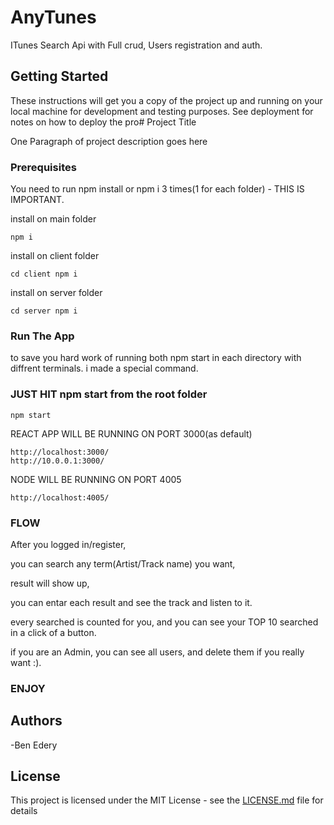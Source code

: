 # AnyTunes

ITunes Search Api with Full crud, Users
registration and auth.

## Getting Started

These instructions will get you a copy of the project up and running on your local machine for development and testing purposes. See deployment for notes on how to deploy the pro# Project Title

One Paragraph of project description goes here

### Prerequisites

You need to run npm install or npm i
3 times(1 for each folder) - THIS IS IMPORTANT.

install on main folder

```
npm i
```

install on client folder

```
cd client npm i
```

install on server folder

```
cd server npm i
```

### Run The App

to save you hard work of running both npm start in each directory with diffrent terminals.
i made a special command.

### JUST HIT npm start from the root folder

```
npm start
```

REACT APP WILL BE RUNNING ON PORT 3000(as default)

```
http://localhost:3000/
http://10.0.0.1:3000/
```

NODE WILL BE RUNNING ON PORT 4005

```
http://localhost:4005/
```

### FLOW

After you logged in/register,

you can search any term(Artist/Track name) you want,

result will show up,

you can entar each result and see the track
and listen to it.

every searched is counted for you,
and you can see your TOP 10 searched in a click
of a button.

if you are an Admin,
you can see all users, and delete them
if you really want :).

### ENJOY

## Authors

-Ben Edery

## License

This project is licensed under the MIT License - see the [LICENSE.md](LICENSE.md) file for details

